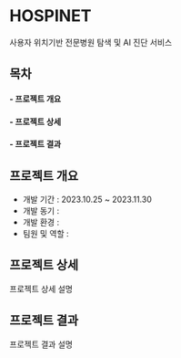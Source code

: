 # HOSPINET
사용자 위치기반 전문병원 탐색 및 AI 진단 서비스

## 목차
#### - 프로젝트 개요   
#### - 프로젝트 상세   
#### - 프로젝트 결과

## 프로젝트 개요
- 개발 기간 : 2023.10.25 ~ 2023.11.30   
- 개발 동기 :   
- 개발 환경 :   
- 팀원 및 역할 :   

## 프로젝트 상세
프로젝트 상세 설명

## 프로젝트 결과
프로젝트 결과 설명
